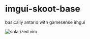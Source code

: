 # imgui-skoot-base
basically antario with gamesense imgui

![solarized vim](https://github.com/felpszz1/imgui-skoot-base/raw/master/qlejaf.png)
